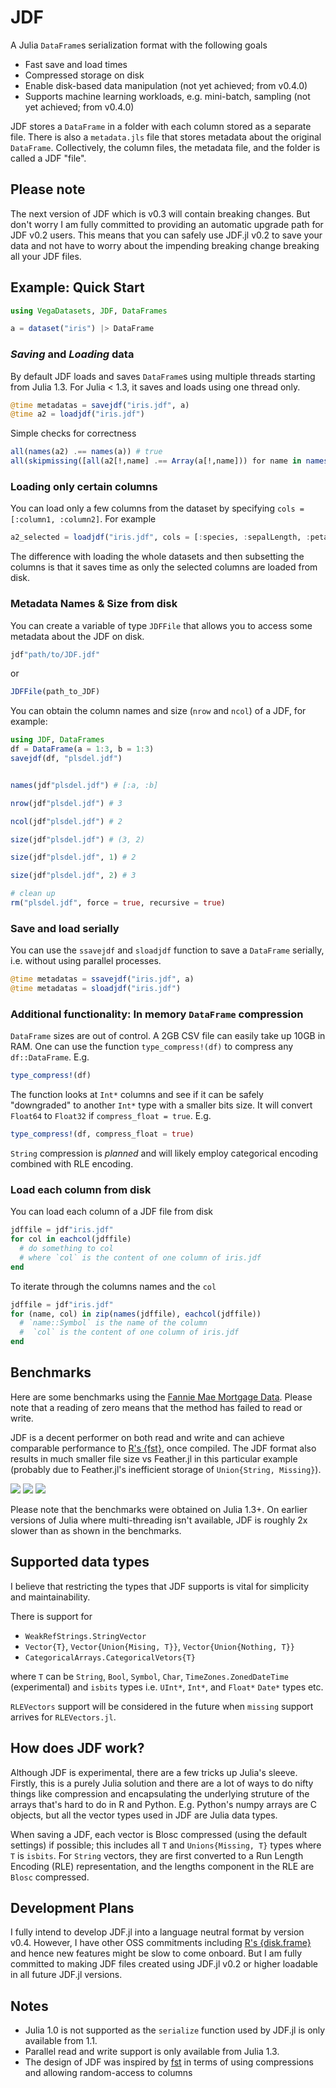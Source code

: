 # JDF

A Julia `DataFrame`s serialization format with the following goals
* Fast save and load times
* Compressed storage on disk
* Enable disk-based data manipulation (not yet achieved; from v0.4.0)
* Supports machine learning workloads, e.g. mini-batch, sampling (not yet achieved; from v0.4.0)

JDF stores a `DataFrame` in a folder with each column stored as a separate file.
There is also a `metadata.jls` file that stores metadata about the original
`DataFrame`. Collectively, the column files, the metadata file, and the folder
is called a JDF "file".

## Please note

The next version of JDF which is v0.3 will contain breaking changes. But don't worry I am fully committed to providing an automatic upgrade path for JDF v0.2 users. This means that you can safely use JDF.jl v0.2 to save your data and not have to worry about the impending breaking change breaking all your JDF files.


## Example: Quick Start

```julia
using VegaDatasets, JDF, DataFrames

a = dataset("iris") |> DataFrame
```

### *Saving* and *Loading* data
By default JDF loads and saves `DataFrame`s using multiple threads starting from
Julia 1.3. For Julia < 1.3, it saves and loads using one thread only.

```julia
@time metadatas = savejdf("iris.jdf", a)
@time a2 = loadjdf("iris.jdf")
```

Simple checks for correctness
```julia
all(names(a2) .== names(a)) # true
all(skipmissing([all(a2[!,name] .== Array(a[!,name])) for name in names(a2)])) #true
```

### Loading only certain columns
You can load only a few columns from the dataset by specifying `cols =
[:column1, :column2]`. For example
```julia
a2_selected = loadjdf("iris.jdf", cols = [:species, :sepalLength, :petalWidth])
```
The difference with loading the whole datasets and then subsetting the columns
is that it saves time as only the selected columns are loaded from disk.

### Metadata Names & Size from disk
You can create a variable of type `JDFFile` that allows you to access some
metadata about the JDF on disk.

```julia
jdf"path/to/JDF.jdf"
```
or
```julia
JDFFile(path_to_JDF)
```
You can obtain the column names and size (`nrow` and `ncol`) of a JDF, for
example:


```julia
using JDF, DataFrames
df = DataFrame(a = 1:3, b = 1:3)
savejdf(df, "plsdel.jdf")


names(jdf"plsdel.jdf") # [:a, :b]

nrow(jdf"plsdel.jdf") # 3

ncol(jdf"plsdel.jdf") # 2

size(jdf"plsdel.jdf") # (3, 2)

size(jdf"plsdel.jdf", 1) # 2

size(jdf"plsdel.jdf", 2) # 3

# clean up
rm("plsdel.jdf", force = true, recursive = true)
```

### Save and load serially
You can use the `ssavejdf` and `sloadjdf` function to save a `DataFrame`
serially, i.e. without using parallel processes.
```julia
@time metadatas = ssavejdf("iris.jdf", a)
@time metadatas = sloadjdf("iris.jdf")
```

### Additional functionality: In memory `DataFrame` compression
`DataFrame` sizes are out of control. A 2GB CSV file can easily take up 10GB in
RAM. One can use the function `type_compress!(df)`  to compress any
`df::DataFrame`. E.g.

```julia
type_compress!(df)
```

The function looks at `Int*` columns and see if it can be safely "downgraded" to
another `Int*` type with a smaller bits size. It will convert `Float64` to
`Float32` if `compress_float = true`. E.g.

```julia
type_compress!(df, compress_float = true)
```

`String` compression is _planned_ and will likely employ categorical encoding
combined with RLE encoding.

### Load each column from disk
You can load each column of a JDF file from disk

```julia
jdffile = jdf"iris.jdf"
for col in eachcol(jdffile)  
  # do something to col
  # where `col` is the content of one column of iris.jdf
end
```

To iterate through the columns names and the `col`

```julia
jdffile = jdf"iris.jdf"
for (name, col) in zip(names(jdffile), eachcol(jdffile))
  # `name::Symbol` is the name of the column
  #  `col` is the content of one column of iris.jdf
end
```

## Benchmarks
Here are some benchmarks using the [Fannie Mae Mortgage
Data](https://docs.rapids.ai/datasets/mortgage-data). Please note that a reading
of zero means that the method has failed to read or write.

JDF is a decent performer on both read and write and can achieve comparable
performance to [R's {fst}](https://www.fstpackage.org/), once compiled. The JDF
format also results in much smaller file size vs Feather.jl in this particular
example (probably due to Feather.jl's inefficient storage of `Union{String,
Missing}`).

![](benchmarks/results/fannie-mae-read-Performance_2004Q3.txt.png)
![](benchmarks/results/fannie-mae-write-Performance_2004Q3.txt.png)
![](benchmarks/results/fannie-mae-filesize-Performance_2004Q3.txt.png)

Please note that the benchmarks were obtained on Julia 1.3+. On earlier versions
of Julia where multi-threading isn't available, JDF is roughly 2x slower than as
shown in the benchmarks.

## Supported data types
I believe that restricting the types that JDF supports is vital for simplicity and maintainability.

There is support for
* `WeakRefStrings.StringVector`
* `Vector{T}`, `Vector{Union{Mising, T}}`, `Vector{Union{Nothing, T}}`
* `CategoricalArrays.CategoricalVetors{T}`

where `T` can be `String`, `Bool`, `Symbol`, `Char`, `TimeZones.ZonedDateTime` (experimental) and `isbits` types i.e. `UInt*`, `Int*`,
and `Float*` `Date*` types etc.

`RLEVectors` support will be considered in the future when `missing` support
arrives for `RLEVectors.jl`.

## How does JDF work?
Although JDF is experimental, there are a few tricks up Julia's sleeve. Firstly,
this is a purely Julia solution and there are a lot of ways to do nifty things
like compression and encapsulating the underlying struture of the arrays that's
hard to do in R and Python. E.g. Python's numpy arrays are C objects, but all
the vector types used in JDF are Julia data types.

When saving a JDF, each vector is Blosc compressed (using the default settings)
if possible; this includes all `T` and `Unions{Missing, T}` types where `T` is
`isbits`. For `String` vectors, they are first converted to a  Run Length
Encoding (RLE) representation, and the lengths component in the RLE are `Blosc`
compressed.

## Development Plans
I fully intend to develop JDF.jl into a language neutral format by version v0.4. However, I have other OSS commitments including [R's
{disk.frame}](http:/diskframe.com) and hence new features might be slow to come onboard. But I am fully committed to making JDF files created using JDF.jl v0.2 or higher loadable in all future JDF.jl versions.

## Notes

* Julia 1.0 is not supported as the `serialize` function used by JDF.jl is only available from 1.1.
* Parallel read and write support is only available from Julia 1.3.
* The design of JDF was inspired by [fst](fstpackage.org) in terms of using compressions and allowing random-access to columns
